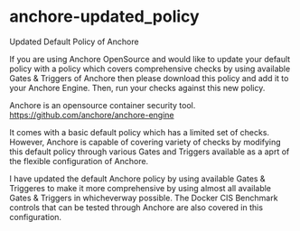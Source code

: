 # anchore-updated_policy
Updated Default Policy of Anchore 

If you are using Anchore OpenSource and would like to update your default policy with a policy which covers comprehensive checks by using available Gates & Triggers of Anchore then please download this policy and add it to your Anchore Engine. Then, run your checks against this new policy. 

Anchore is an opensource container security tool. https://github.com/anchore/anchore-engine

It comes with a basic default policy which has a limited set of checks. However, Anchore is capable of covering variety of checks by modifying this default policy through various Gates and Triggers available as a aprt of the flexible configuration of Anchore. 

I have updated the default Anchore policy by using available Gates & Triggeres to make it more comprehensive by using almost all available Gates & Triggers in whicheverway possible. The Docker CIS Benchmark controls that can be tested through Anchore are also covered in this configuration. 

 
